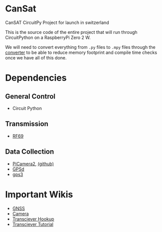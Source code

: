 # CanSat
CanSAT CircuitPy Project for launch in switzerland

This is the source code of the entire project that will run through CircuitPython on a RaspberryPi Zero 2 W.


We will need to convert everything from `.py` files to `.mpy` files through the [converter](https://adafruit-circuit-python.s3.amazonaws.com/index.html?prefix=bin/mpy-cross/) to be able to reduce memory footprint and compile time checks once we have all of this done.

# Dependencies
## General Control
- Circuit Python
## Transmission
- [RF69](https://docs.circuitpython.org/projects/rfm69/en/latest/)

## Data Collection
- [PiCamera2](https://datasheets.raspberrypi.com/camera/picamera2-manual.pdf), [(github)](https://github.com/raspberrypi/picamera2)
- [GPSd](https://gpsd.gitlab.io/gpsd/index.html)
- [gps3](https://pypi.org/project/gps3/)

# Important Wikis
- [GNSS](https://www.waveshare.com/wiki/MAX-M8Q_GNSS_HAT#Using_with_Raspberry_Pi)
- [Camera](https://github.com/raspberrypi/picamera2?tab=readme-ov-file)
- [Transciever Hookup]([https://learn.sparkfun.com/tutorials/rfm69hcw-hookup-guide/all](https://rpi-rfm69.readthedocs.io/en/latest/hookup.html))
- [Transciever Tutorial](https://circuitdigest.com/microcontroller-projects/how-to-interface-rfm69hcw-rf-module-with-arduino)




